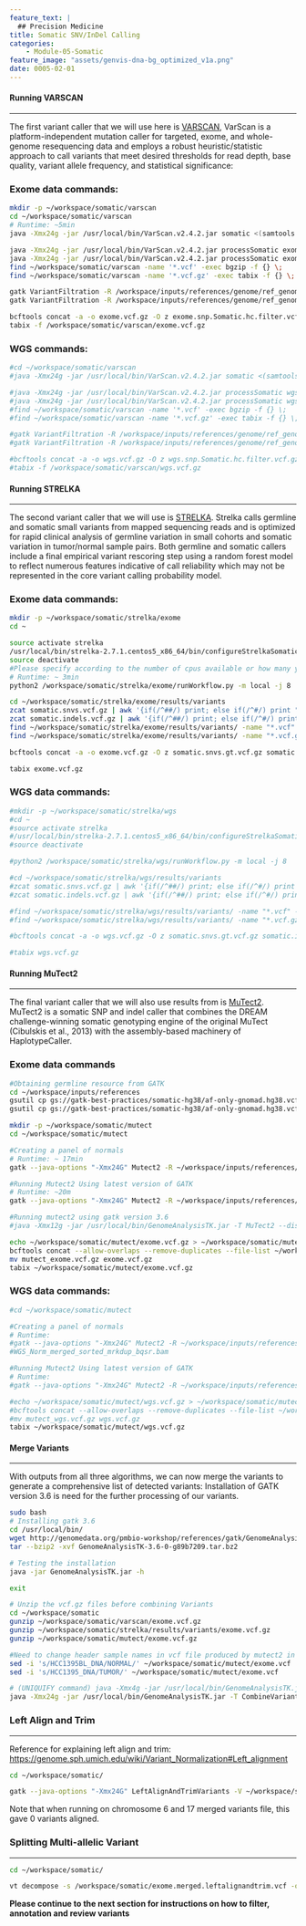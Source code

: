 ```yaml
---
feature_text: |
  ## Precision Medicine
title: Somatic SNV/InDel Calling
categories:
    - Module-05-Somatic
feature_image: "assets/genvis-dna-bg_optimized_v1a.png"
date: 0005-02-01
---
```


#### Running VARSCAN
__________________________  

The first variant caller that we will use here is [VARSCAN](http://varscan.sourceforge.net/), VarScan is a platform-independent mutation caller for targeted, exome, and whole-genome resequencing data and employs a robust heuristic/statistic approach to call variants that meet desired thresholds for read depth, base quality, variant allele frequency, and statistical significance:

### Exome data commands:
```bash
mkdir -p ~/workspace/somatic/varscan
cd ~/workspace/somatic/varscan
# Runtime: ~5min
java -Xmx24g -jar /usr/local/bin/VarScan.v2.4.2.jar somatic <(samtools mpileup -l /workspace/inputs/references/exome/exome_regions.bed --no-BAQ -f /workspace/inputs/references/genome/ref_genome.fa /workspace/align/Exome_Norm_sorted_mrkdup_bqsr.bam /workspace/align/Exome_Tumor_sorted_mrkdup_bqsr.bam) /workspace/somatic/varscan/exome --mpileup 1 --output-vcf

java -Xmx24g -jar /usr/local/bin/VarScan.v2.4.2.jar processSomatic exome.snp.vcf exome.snp
java -Xmx24g -jar /usr/local/bin/VarScan.v2.4.2.jar processSomatic exome.indel.vcf exome.indel
find ~/workspace/somatic/varscan -name '*.vcf' -exec bgzip -f {} \;
find ~/workspace/somatic/varscan -name '*.vcf.gz' -exec tabix -f {} \;

gatk VariantFiltration -R /workspace/inputs/references/genome/ref_genome.fa -V exome.snp.Somatic.vcf.gz --mask exome.snp.Somatic.hc.vcf.gz --mask-name "processSomatic" --filter-not-in-mask -O exome.snp.Somatic.hc.filter.vcf.gz
gatk VariantFiltration -R /workspace/inputs/references/genome/ref_genome.fa -V exome.indel.Somatic.vcf.gz --mask exome.indel.Somatic.hc.vcf.gz --mask-name "processSomatic" --filter-not-in-mask -O exome.indel.Somatic.hc.filter.vcf.gz

bcftools concat -a -o exome.vcf.gz -O z exome.snp.Somatic.hc.filter.vcf.gz exome.indel.Somatic.hc.filter.vcf.gz
tabix -f /workspace/somatic/varscan/exome.vcf.gz
```

### WGS commands:
```bash
#cd ~/workspace/somatic/varscan
#java -Xmx24g -jar /usr/local/bin/VarScan.v2.4.2.jar somatic <(samtools mpileup --no-BAQ -f /workspace/inputs/references/genome/ref_genome.fa /workspace/align/WGS_Norm_merged_sorted_mrkdup_bqsr.bam /workspace/align/WGS_Tumor_merged_sorted_mrkdup_bqsr.bam) /workspace/somatic/varscan/wgs --mpileup 1 --output-vcf

#java -Xmx24g -jar /usr/local/bin/VarScan.v2.4.2.jar processSomatic wgs.snp.vcf wgs.snp
#java -Xmx24g -jar /usr/local/bin/VarScan.v2.4.2.jar processSomatic wgs.indel.vcf wgs.indel
#find ~/workspace/somatic/varscan -name '*.vcf' -exec bgzip -f {} \;
#find ~/workspace/somatic/varscan -name '*.vcf.gz' -exec tabix -f {} \;

#gatk VariantFiltration -R /workspace/inputs/references/genome/ref_genome.fa -V wgs.snp.Somatic.vcf.gz --mask wgs.snp.Somatic.hc.vcf.gz --mask-name "processSomatic" --filter-not-in-mask -O wgs.snp.Somatic.hc.filter.vcf.gz
#gatk VariantFiltration -R /workspace/inputs/references/genome/ref_genome.fa -V wgs.indel.Somatic.vcf.gz --mask wgs.indel.Somatic.hc.vcf.gz --mask-name "processSomatic" --filter-not-in-mask -O wgs.indel.Somatic.hc.filter.vcf.gz

#bcftools concat -a -o wgs.vcf.gz -O z wgs.snp.Somatic.hc.filter.vcf.gz wgs.indel.Somatic.hc.filter.vcf.gz
#tabix -f /workspace/somatic/varscan/wgs.vcf.gz
```

#### **Running STRELKA**
__________________________  

The second variant caller that we will use is [STRELKA](https://github.com/Illumina/strelka/blob/master/docs/userGuide/README.md). Strelka calls germline and somatic small variants from mapped sequencing reads and is optimized for rapid clinical analysis of germline variation in small cohorts and somatic variation in tumor/normal sample pairs. Both germline and somatic callers include a final empirical variant rescoring step using a random forest model to reflect numerous features indicative of call reliability which may not be represented in the core variant calling probability model.

### Exome data commands:

```bash
mkdir -p ~/workspace/somatic/strelka/exome
cd ~

source activate strelka
/usr/local/bin/strelka-2.7.1.centos5_x86_64/bin/configureStrelkaSomaticWorkflow.py --normalBam=/workspace/align/Exome_Norm_sorted_mrkdup_bqsr.bam --tumorBam=/workspace/align/Exome_Tumor_sorted_mrkdup_bqsr.bam --referenceFasta=/workspace/inputs/references/genome/ref_genome.fa --exome --runDir=/workspace/somatic/strelka/exome
source deactivate
#Please specify according to the number of cpus available or how many you would like to allocate to this job. In this case, four were given.
# Runtime: ~ 3min
python2 /workspace/somatic/strelka/exome/runWorkflow.py -m local -j 8

cd ~/workspace/somatic/strelka/exome/results/variants
zcat somatic.snvs.vcf.gz | awk '{if(/^##/) print; else if(/^#/) print "##FORMAT=<ID=GT,Number=1,Type=String,Description=\"Genotype\">\n"$0; else print $1"\t"$2"\t"$3"\t"$4"\t"$5"\t"$6"\t"$7"\t"$8"\tGT:"$9"\t./.:"$10"\t./.:"$11;}' - > somatic.snvs.gt.vcf
zcat somatic.indels.vcf.gz | awk '{if(/^##/) print; else if(/^#/) print "##FORMAT=<ID=GT,Number=1,Type=String,Description=\"Genotype\">\n"$0; else print $1"\t"$2"\t"$3"\t"$4"\t"$5"\t"$6"\t"$7"\t"$8"\tGT:"$9"\t./.:"$10"\t./.:"$11;}' - > somatic.indels.gt.vcf
find ~/workspace/somatic/strelka/exome/results/variants/ -name "*.vcf" -exec bgzip -f {} \;
find ~/workspace/somatic/strelka/exome/results/variants/ -name "*.vcf.gz" -exec tabix -f {} \;

bcftools concat -a -o exome.vcf.gz -O z somatic.snvs.gt.vcf.gz somatic.indels.gt.vcf.gz

tabix exome.vcf.gz
```
### WGS data commands:

```bash
#mkdir -p ~/workspace/somatic/strelka/wgs
#cd ~
#source activate strelka
#/usr/local/bin/strelka-2.7.1.centos5_x86_64/bin/configureStrelkaSomaticWorkflow.py --normalBam=/workspace/align/WGS_Norm_merged_sorted_mrkdup_bqsr.bam --tumorBam=/workspace/align/WGS_Tumor_merged_sorted_mrkdup_bqsr.bam --referenceFasta=/workspace/inputs/references/genome/ref_genome.fa --runDir=/workspace/somatic/strelka/wgs
#source deactivate

#python2 /workspace/somatic/strelka/wgs/runWorkflow.py -m local -j 8

#cd ~/workspace/somatic/strelka/wgs/results/variants
#zcat somatic.snvs.vcf.gz | awk '{if(/^##/) print; else if(/^#/) print "##FORMAT=<ID=GT,Number=1,Type=String,Description=\"Genotype\">\n"$0; else print $1"\t"$2"\t"$3"\t"$4"\t"$5"\t"$6"\t"$7"\t"$8"\tGT:"$9"\t./.:"$10"\t./.:"$11;}' - > somatic.snvs.gt.vcf
#zcat somatic.indels.vcf.gz | awk '{if(/^##/) print; else if(/^#/) print "##FORMAT=<ID=GT,Number=1,Type=String,Description=\"Genotype\">\n"$0; else print $1"\t"$2"\t"$3"\t"$4"\t"$5"\t"$6"\t"$7"\t"$8"\tGT:"$9"\t./.:"$10"\t./.:"$11;}' - > somatic.indels.gt.vcf

#find ~/workspace/somatic/strelka/wgs/results/variants/ -name "*.vcf" -exec bgzip -f {} \;
#find ~/workspace/somatic/strelka/wgs/results/variants/ -name "*.vcf.gz" -exec tabix -f {} \;

#bcftools concat -a -o wgs.vcf.gz -O z somatic.snvs.gt.vcf.gz somatic.indels.gt.vcf.gz

#tabix wgs.vcf.gz

```

#### **Running MuTect2**
__________________________

The final variant caller that we will also use results from is [MuTect2](https://software.broadinstitute.org/gatk/documentation/tooldocs/3.8-0/org_broadinstitute_gatk_tools_walkers_cancer_m2_MuTect2.php). MuTect2 is a somatic SNP and indel caller that combines the DREAM challenge-winning somatic genotyping engine of the original MuTect (Cibulskis et al., 2013) with the assembly-based machinery of HaplotypeCaller.

### Exome data commands
```bash
#Obtaining germline resource from GATK
cd ~/workspace/inputs/references
gsutil cp gs://gatk-best-practices/somatic-hg38/af-only-gnomad.hg38.vcf.gz .
gsutil cp gs://gatk-best-practices/somatic-hg38/af-only-gnomad.hg38.vcf.gz.tbi .

mkdir -p ~/workspace/somatic/mutect
cd ~/workspace/somatic/mutect

#Creating a panel of normals
# Runtime: ~ 17min
gatk --java-options "-Xmx24G" Mutect2 -R ~/workspace/inputs/references/genome/ref_genome.fa -I ~/workspace/align/Exome_Norm_sorted_mrkdup_bqsr.bam -tumor-sample HCC1395BL_DNA -O Exome_Norm_PON.vcf.gz

#Running Mutect2 Using latest version of GATK
# Runtime: ~20m
gatk --java-options "-Xmx24G" Mutect2 -R ~/workspace/inputs/references/genome/ref_genome.fa -I ~/workspace/align/Exome_Tumor_sorted_mrkdup_bqsr.bam -tumor HCC1395_DNA -I ~/workspace/align/Exome_Norm_sorted_mrkdup_bqsr.bam -normal HCC1395BL_DNA --germline-resource ~/workspace/inputs/references/af-only-gnomad.hg38.vcf.gz --af-of-alleles-not-in-resource 0.00003125 --panel-of-normals ~/workspace/somatic/mutect/Exome_Norm_PON.vcf.gz -O ~/workspace/somatic/mutect/exome.vcf.gz -L chr6 -L chr17

#Running mutect2 using gatk version 3.6
#java -Xmx12g -jar /usr/local/bin/GenomeAnalysisTK.jar -T MuTect2 --disable_auto_index_creation_and_locking_when_reading_rods -R ~/workspace/data/raw_data/references/ref_genome.fa -I:tumor ~/workspace/data/DNA_alignments/chr6+chr17/final/Exome_Tumor_sorted_mrkdup_bqsr.bam -I:Normal ~/workspace/data/DNA_alignments/chr6+chr17/final/Exome_Norm_sorted_mrkdup_bqsr.bam --dbsnp ~/workspace/data/raw_data/references/Homo_sapiens_assembly38.dbsnp138.vcf.gz --cosmic ~/workspace/data/raw_data/references/Cosmic_v79.dictsorted.vcf.gz -o ~/workspace/data/results/somatic/mutect/exome.vcf.gz -L ~/workspace/data/results/inputs/SeqCap_EZ_Exome_v3_hg38_primary_targets.v2.interval_list

echo ~/workspace/somatic/mutect/exome.vcf.gz > ~/workspace/somatic/mutect/exome_vcf.fof
bcftools concat --allow-overlaps --remove-duplicates --file-list ~/workspace/somatic/mutect/exome_vcf.fof --output-type z --output ~/workspace/somatic/mutect/mutect_exome.vcf.gz
mv mutect_exome.vcf.gz exome.vcf.gz
tabix ~/workspace/somatic/mutect/exome.vcf.gz

```
### WGS data commands:
```bash
#cd ~/workspace/somatic/mutect

#Creating a panel of normals
# Runtime:
#gatk --java-options "-Xmx24G" Mutect2 -R ~/workspace/inputs/references/genome/ref_genome.fa -I ~/workspace/align/WGS_Norm_merged_sorted_mrkdup_bqsr.bam -tumor-sample HCC1395BL_DNA -O WGS_Norm_PON.vcf.gz
#WGS_Norm_merged_sorted_mrkdup_bqsr.bam

#Running Mutect2 Using latest version of GATK
# Runtime:
#gatk --java-options "-Xmx24G" Mutect2 -R ~/workspace/inputs/references/genome/ref_genome.fa -I ~/workspace/align/WGS_Tumor_merged_sorted_mrkdup_bqsr.bam -tumor HCC1395_DNA -I ~/workspace/align/WGS_Norm_merged_sorted_mrkdup_bqsr.bam -normal HCC1395BL_DNA --germline-resource ~/workspace/inputs/references/af-only-gnomad.hg38.vcf.gz --af-of-alleles-not-in-resource 0.00003125 --panel-of-normals ~/workspace/somatic/mutect/WGS_Norm_PON.vcf.gz -O ~/workspace/somatic/mutect/wgs.vcf.gz -L chr6 -L chr17

#echo ~/workspace/somatic/mutect/wgs.vcf.gz > ~/workspace/somatic/mutect/wgs_vcf.fof
#bcftools concat --allow-overlaps --remove-duplicates --file-list ~/workspace/somatic/mutect/wgs_vcf.fof --output-type z --output ~/workspace/somatic/mutect/mutect_wgs.vcf.gz
#mv mutect_wgs.vcf.gz wgs.vcf.gz
tabix ~/workspace/somatic/mutect/wgs.vcf.gz
```

#### **Merge Variants**
__________________________

With outputs from all three algorithms, we can now merge the variants to generate a comprehensive list of detected variants:
Installation of GATK version 3.6 is need for the further processing of our variants.

```bash
sudo bash
# Installing gatk 3.6
cd /usr/local/bin/
wget http://genomedata.org/pmbio-workshop/references/gatk/GenomeAnalysisTK-3.6-0-g89b7209.tar.bz2
tar --bzip2 -xvf GenomeAnalysisTK-3.6-0-g89b7209.tar.bz2

# Testing the installation
java -jar GenomeAnalysisTK.jar -h

exit
```

```bash
# Unzip the vcf.gz files before combining Variants
cd ~/workspace/somatic
gunzip ~/workspace/somatic/varscan/exome.vcf.gz
gunzip ~/workspace/somatic/strelka/results/variants/exome.vcf.gz
gunzip ~/workspace/somatic/mutect/exome.vcf.gz

#Need to change header sample names in vcf file produced by mutect2 in order to combine variants with those from other algorithms
sed -i 's/HCC1395BL_DNA/NORMAL/' ~/workspace/somatic/mutect/exome.vcf
sed -i 's/HCC1395_DNA/TUMOR/' ~/workspace/somatic/mutect/exome.vcf

# (UNIQUIFY command) java -Xmx4g -jar /usr/local/bin/GenomeAnalysisTK.jar -T CombineVariants -R ~/workspace/data/raw_data/references/ref_genome.fa -genotypeMergeOptions UNIQUIFY --variant:varscan ~/workspace/data/results/somatic/varscan/exome.vcf --variant:strelka ~/workspace/data/results/somatic/strelka/results/variants/exome.vcf --variant:mutect ~/workspace/data/results/somatic/mutect/new_gatk_files/exome.vcf -o ~/workspace/data/results/somatic/exome.unique.vcf.gz
java -Xmx24g -jar /usr/local/bin/GenomeAnalysisTK.jar -T CombineVariants -R ~/workspace/inputs/references/genome/ref_genome.fa -genotypeMergeOptions PRIORITIZE --rod_priority_list mutect,varscan,strelka --variant:varscan ~/workspace/somatic/varscan/exome.vcf --variant:strelka ~/workspace/somatic/strelka/results/variants/exome.vcf --variant:mutect ~/workspace/somatic/mutect/exome.vcf -o ~/workspace/somatic/exome.merged.vcf.gz
```

### **Left Align and Trim**
__________________________
Reference for explaining left align and trim:
https://genome.sph.umich.edu/wiki/Variant_Normalization#Left_alignment
```bash
cd ~/workspace/somatic/

gatk --java-options "-Xmx24G" LeftAlignAndTrimVariants -V ~/workspace/somatic/exome.merged.vcf.gz -O exome.merged.leftalignandtrim.vcf -R ~/workspace/inputs/references/genome/ref_genome.fa
```

Note that when running on chromosome 6 and 17 merged variants file, this gave 0 variants aligned.

### **Splitting Multi-allelic Variant**
__________________________
```bash
cd ~/workspace/somatic/

vt decompose -s /workspace/somatic/exome.merged.leftalignandtrim.vcf -o /workspace/somatic/exome.merged.leftalignandtrim.decomposed.vcf
```

**Please continue to the next section for instructions on how to filter, annotation and review variants**
